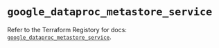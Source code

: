 # `google_dataproc_metastore_service`

Refer to the Terraform Registory for docs: [`google_dataproc_metastore_service`](https://www.terraform.io/docs/providers/google/r/dataproc_metastore_service).
